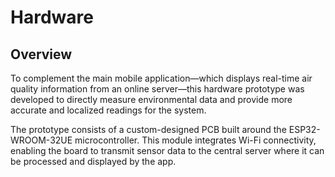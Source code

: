 # Hardware 
## Overview
To complement the main mobile application—which displays real-time air quality information from an online server—this hardware prototype was developed to directly measure environmental data and provide more accurate and localized readings for the system.

The prototype consists of a custom-designed PCB built around the ESP32-WROOM-32UE microcontroller.
This module integrates Wi-Fi connectivity, enabling the board to transmit sensor data to the central server where it can be processed and displayed by the app.
